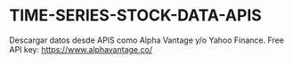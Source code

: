 # TIME-SERIES-STOCK-DATA-APIS
Descargar datos desde APIS como Alpha Vantage y/o Yahoo Finance.
Free API key: https://www.alphavantage.co/
  

